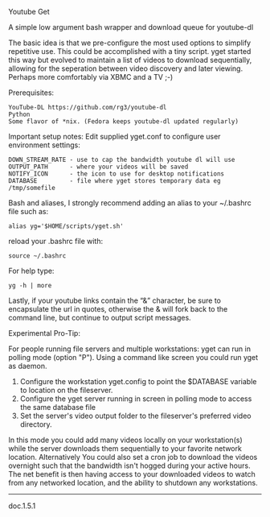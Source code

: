 Youtube Get

A simple low argument bash wrapper and download queue for youtube-dl

The basic idea is that we pre-configure the most used options to simplify repetitive use. This could be accomplished with a tiny script. yget started this way but evolved to maintain a list of videos to download sequentially, allowing for the seperation between video discovery and later viewing. Perhaps more comfortably via XBMC and a TV ;-)

Prerequisites:

    YouTube-DL https://github.com/rg3/youtube-dl
    Python
    Some flavor of *nix. (Fedora keeps youtube-dl updated regularly)

Important setup notes: Edit supplied yget.conf to configure user environment settings:

    DOWN_STREAM_RATE - use to cap the bandwidth youtube dl will use
    OUTPUT_PATH      - where your videos will be saved
    NOTIFY_ICON      - the icon to use for desktop notifications
    DATABASE         - file where yget stores temporary data eg /tmp/somefile

Bash and aliases, I strongly recommend adding an alias to your ~/.bashrc file such as:

    alias yg='$HOME/scripts/yget.sh'

reload your .bashrc file with:

    source ~/.bashrc
     
For help type:

    yg -h | more

Lastly, if your youtube links contain the “&” character, be sure to encapsulate the url in quotes, otherwise the & will fork back to the command line, but continue to output script messages.

Experimental Pro-Tip:

For people running file servers and multiple workstations: yget can run in polling mode (option "P"). Using a command like screen you could run yget as daemon.
 
1) Configure the workstation yget.config to point the $DATABASE variable to location on the fileserver. 
2) Configure the yget server running in screen in polling mode to access the same database file
3) Set the server's video output folder to the fileserver's preferred video directory.

In this mode you could add many videos locally on your workstation(s) while the server downloads them sequentially to your favorite network location. Alternatively You could also set a cron job to download the videos overnight such that the bandwidth isn't hogged during your active hours. The net benefit is then having access to your downloaded videos to watch from any networked location, and the ability to shutdown any workstations.

-------
doc.1.5.1

